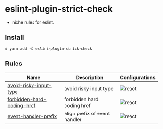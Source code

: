 # eslint-plugin-strict-check
- niche rules for eslint.

## Install

```shell
$ yarn add -D eslint-plugin-strick-check
```

## Rules

| Name                                                                   | Description                   | Configurations                                      |
|------------------------------------------------------------------------|-------------------------------|-----------------------------------------------------|
| [avoid-risky-input-type](docs/rules/avoid-risky-input-type.md)         | avoid risky input type        | ![react](https://img.shields.io/badge/-react-blue)  |
| [forbidden-hard-coding-href](docs/rules/forbidden-hard-coding-href.md) | forbidden hard coding href    | ![react](https://img.shields.io/badge/-react-blue)  |
| [event-handler-prefix](docs/rules/event-handler-prefix.md)             | align prefix of event handler | ![react](https://img.shields.io/badge/-react-blue)  |

